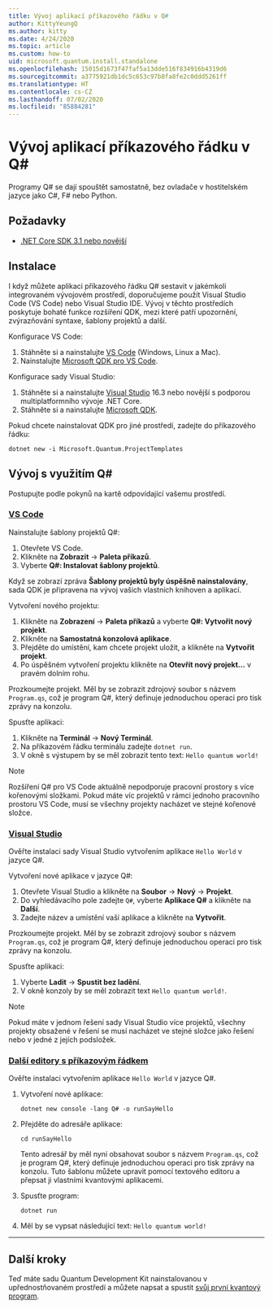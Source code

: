 ```yaml
---
title: Vývoj aplikací příkazového řádku v Q#
author: KittyYeungQ
ms.author: kitty
ms.date: 4/24/2020
ms.topic: article
ms.custom: how-to
uid: microsoft.quantum.install.standalone
ms.openlocfilehash: 15015d1673f47faf5a13dde516f834916b4319d6
ms.sourcegitcommit: a3775921db1dc5c653c97b8fa8fe2c0ddd5261ff
ms.translationtype: HT
ms.contentlocale: cs-CZ
ms.lasthandoff: 07/02/2020
ms.locfileid: "85884281"
---
```

# <a name="develop-with-q-command-line-applications"></a>Vývoj aplikací příkazového řádku v Q#

Programy Q# se dají spouštět samostatně, bez ovladače v hostitelském jazyce jako C#, F# nebo Python.

## <a name="prerequisites"></a>Požadavky

- [.NET Core SDK 3.1 nebo novější](https://www.microsoft.com/net/download)

## <a name="installation"></a>Instalace

I když můžete aplikaci příkazového řádku Q# sestavit v jakémkoli integrovaném vývojovém prostředí, doporučujeme použít Visual Studio Code (VS Code) nebo Visual Studio IDE. Vývoj v těchto prostředích poskytuje bohaté funkce rozšíření QDK, mezi které patří upozornění, zvýrazňování syntaxe, šablony projektů a další.

Konfigurace VS Code:

1. Stáhněte si a nainstalujte [VS Code](https://code.visualstudio.com/download) (Windows, Linux a Mac).
2. Nainstalujte [Microsoft QDK pro VS Code](https://marketplace.visualstudio.com/items?itemName=quantum.quantum-devkit-vscode).

Konfigurace sady Visual Studio:

1. Stáhněte si a nainstalujte [Visual Studio](https://visualstudio.microsoft.com/downloads/) 16.3 nebo novější s podporou multiplatformního vývoje .NET Core.
2. Stáhněte si a nainstalujte [Microsoft QDK](https://marketplace.visualstudio.com/items?itemName=quantum.DevKit).

Pokud chcete nainstalovat QDK pro jiné prostředí, zadejte do příkazového řádku:

```dotnetcli
dotnet new -i Microsoft.Quantum.ProjectTemplates
```

## <a name="develop-with-q"></a>Vývoj s využitím Q#

Postupujte podle pokynů na kartě odpovídající vašemu prostředí.

### <a name="vs-code"></a>[VS Code](#tab/tabid-vscode)

Nainstalujte šablony projektů Q#:

1. Otevřete VS Code.
2. Klikněte na **Zobrazit** -> **Paleta příkazů**.
3. Vyberte **Q#: Instalovat šablony projektů**.

Když se zobrazí zpráva **Šablony projektů byly úspěšně nainstalovány**, sada QDK je připravena na vývoj vašich vlastních knihoven a aplikací.

Vytvoření nového projektu:

1. Klikněte na **Zobrazení** -> **Paleta příkazů** a vyberte **Q#: Vytvořit nový projekt**.
2. Klikněte na **Samostatná konzolová aplikace**.
3. Přejděte do umístění, kam chcete projekt uložit, a klikněte na **Vytvořit projekt**.
4. Po úspěšném vytvoření projektu klikněte na **Otevřít nový projekt...** v pravém dolním rohu.
        
Prozkoumejte projekt. Měl by se zobrazit zdrojový soubor s názvem `Program.qs`, což je program Q#, který definuje jednoduchou operaci pro tisk zprávy na konzolu.

Spusťte aplikaci:
1. Klikněte na **Terminál** -> **Nový Terminál**.
2. Na příkazovém řádku terminálu zadejte `dotnet run`.
3. V okně s výstupem by se měl zobrazit tento text: `Hello quantum world!`


> [!NOTE]
> Rozšíření Q# pro VS Code aktuálně nepodporuje pracovní prostory s více kořenovými složkami. Pokud máte víc projektů v rámci jednoho pracovního prostoru VS Code, musí se všechny projekty nacházet ve stejné kořenové složce.

### <a name="visual-studio"></a>[Visual Studio](#tab/tabid-vs)

Ověřte instalaci sady Visual Studio vytvořením aplikace `Hello World` v jazyce Q#.

Vytvoření nové aplikace v jazyce Q#:
1. Otevřete Visual Studio a klikněte na **Soubor** -> **Nový** -> **Projekt**.
2. Do vyhledávacího pole zadejte `Q#`, vyberte **Aplikace Q#** a klikněte na **Další**.
3. Zadejte název a umístění vaší aplikace a klikněte na **Vytvořit**.


Prozkoumejte projekt. Měl by se zobrazit zdrojový soubor s názvem `Program.qs`, což je program Q#, který definuje jednoduchou operaci pro tisk zprávy na konzolu.

Spusťte aplikaci:
1. Vyberte **Ladit** -> **Spustit bez ladění**.
2. V okně konzoly by se měl zobrazit text `Hello quantum world!`.

> [!NOTE]
> Pokud máte v jednom řešení sady Visual Studio více projektů, všechny projekty obsažené v řešení se musí nacházet ve stejné složce jako řešení nebo v jedné z jejích podsložek.  

### <a name="other-editors-with-the-command-line"></a>[Další editory s příkazovým řádkem](#tab/tabid-cmdline)

Ověřte instalaci vytvořením aplikace `Hello World` v jazyce Q#.

1. Vytvoření nové aplikace:
    ```dotnetcli
    dotnet new console -lang Q# -o runSayHello
    ```

2. Přejděte do adresáře aplikace:
    ```dotnetcli
    cd runSayHello
    ```

    Tento adresář by měl nyní obsahovat soubor s názvem `Program.qs`, což je program Q#, který definuje jednoduchou operaci pro tisk zprávy na konzolu. Tuto šablonu můžete upravit pomocí textového editoru a přepsat ji vlastními kvantovými aplikacemi. 

3. Spusťte program:
    ```dotnetcli
    dotnet run
    ```

4. Měl by se vypsat následující text: `Hello quantum world!`

***

## <a name="next-steps"></a>Další kroky

Teď máte sadu Quantum Development Kit nainstalovanou v upřednostňovaném prostředí a můžete napsat a spustit [svůj první kvantový program](xref:microsoft.quantum.quickstarts.qrng).
